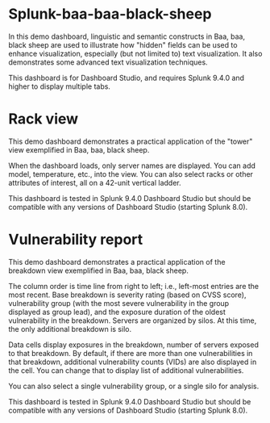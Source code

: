 # Splunk-baa-baa-black-sheep
In this demo dashboard, linguistic and semantic constructs in Baa, baa, black sheep are used to illustrate how "hidden" fields can be used to enhance visualization, especially (but not limited to) text visualization.  It also demonstrates some advanced text visualization techniques.

This dashboard is for Dashboard Studio, and requires Splunk 9.4.0 and higher to display multiple tabs.

# Rack view
This demo dashboard demonstrates a practical application of the "tower" view exemplified in Baa, baa, black sheep.

When the dashboard loads, only server names are displayed.  You can add model, temperature, etc., into the view.  You can also select racks or other attributes of interest, all on a 42-unit vertical ladder.

This dashboard is tested in Splunk 9.4.0 Dashboard Studio but should be compatible with any versions of Dashboard Studio (starting Splunk 8.0).

# Vulnerability report
This demo dashboard demonstrates a practical application of the breakdown view exemplified in Baa, baa, black sheep.

The column order is time line from right to left; i.e., left-most entries are the most recent.  Base breakdown is severity rating (based on CVSS score), vulnerability group (with the most severe vulnerability in the group displayed as group lead), and the exposure duration of the oldest vulnerability in the breakdown.  Servers are organized by silos.  At this time, the only additional breakdown is silo.

Data cells display exposures in the breakdown, number of servers exposed to that breakdown.  By default, if there are more than one vulnerabilities in that breakdown, additional vulnerability counts (VIDs) are also displayed in the cell.  You can change that to display list of additional vulnerabilities.

You can also select a single vulnerability group, or a single silo for analysis.

This dashboard is tested in Splunk 9.4.0 Dashboard Studio but should be compatible with any versions of Dashboard Studio (starting Splunk 8.0).
